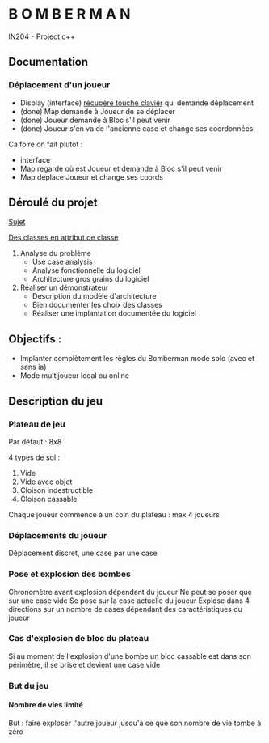 # B O M B E R M A N
IN204 - Project c++

## Documentation

### Déplacement d'un joueur

- Display (interface) [récupère touche clavier](https://developer.gnome.org/gtkmm-tutorial/stable/sec-keyboardevents-overview.html.en) qui demande déplacement
- (done) Map demande à Joueur de se déplacer
- (done) Joueur demande à Bloc s'il peut venir
- (done) Joueur s'en va de l'ancienne case et change ses coordonnées

Ca foire on fait plutot :
- interface
- Map regarde où est Joueur et demande à Bloc s'il peut venir
- Map déplace Joueur et change ses coords

## Déroulé du projet

[Sujet](https://perso.ensta-paris.fr/~bmonsuez/Cours/lib/exe/fetch.php?media=in204:projet_informatique_-_tetris.pdf)

[Des classes en attribut de classe](https://www.ensta-bretagne.fr/jaulin/polycottenceau.pdf)

1. Analyse du problème
    * Use case analysis
    * Analyse fonctionnelle du logiciel
    * Architecture gros grains du logiciel
2. Réaliser un démonstrateur
    * Description du modèle d'architecture
    * Bien documenter les choix des classes
    * Réaliser une implantation documentée du logiciel

## Objectifs :
* Implanter complètement les règles du Bomberman mode solo (avec et sans ia)
* Mode multijoueur local ou online

## Description du jeu

### Plateau de jeu

Par défaut : 8x8

4 types de sol :
1. Vide
2. Vide avec objet
3. Cloison indestructible
4. Cloison cassable

Chaque joueur commence à un coin du plateau : max 4 joueurs

### Déplacements du joueur

Déplacement discret, une case par une case

### Pose et explosion des bombes

Chronomètre avant explosion dépendant du joueur
Ne peut se poser que sur une case vide
Se pose sur la case actuelle du joueur
Explose dans 4 directions sur un nombre de cases dépendant des caractéristiques du joueur

### Cas d'explosion de bloc du plateau

Si au moment de l'explosion d'une bombe un bloc cassable est dans son périmètre, il se brise et devient une case vide

### But du jeu

#### Nombre de vies limité

But : faire exploser l'autre joueur jusqu'à ce que son nombre de vie tombe à zéro
